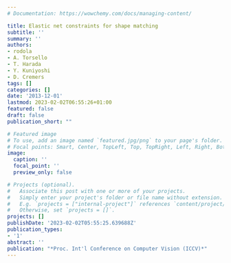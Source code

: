 ```yaml
---
# Documentation: https://wowchemy.com/docs/managing-content/

title: Elastic net constraints for shape matching
subtitle: ''
summary: ''
authors:
- rodola
- A. Torsello
- T. Harada
- Y. Kuniyoshi
- D. Cremers
tags: []
categories: []
date: '2013-12-01'
lastmod: 2023-02-02T06:55:26+01:00
featured: false
draft: false
publication_short: ""

# Featured image
# To use, add an image named `featured.jpg/png` to your page's folder.
# Focal points: Smart, Center, TopLeft, Top, TopRight, Left, Right, BottomLeft, Bottom, BottomRight.
image:
  caption: ''
  focal_point: ''
  preview_only: false

# Projects (optional).
#   Associate this post with one or more of your projects.
#   Simply enter your project's folder or file name without extension.
#   E.g. `projects = ["internal-project"]` references `content/project/deep-learning/index.md`.
#   Otherwise, set `projects = []`.
projects: []
publishDate: '2023-02-02T05:55:25.639688Z'
publication_types:
- '1'
abstract: ''
publication: "*Proc. Int'l Conference on Computer Vision (ICCV)*"
---
```

